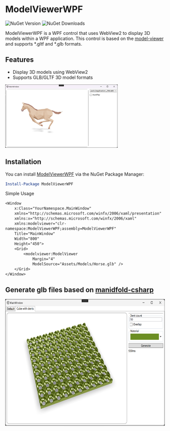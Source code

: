 # ModelViewerWPF

![NuGet Version](https://img.shields.io/nuget/v/ModelViewerWPF)
![NuGet Downloads](https://img.shields.io/nuget/dt/ModelViewerWPF)

ModelViewerWPF is a WPF control that uses WebView2 to display 3D models within a WPF application. 
This control is based on the [model-viewer](https://modelviewer.dev/) and supports *.gltf and *.glb formats.

## Features

- Display 3D models using WebView2
- Supports GLB/GLTF 3D model formats

<img src="wpf.png" alt="window" height="200">

## Installation

You can install [ModelViewerWPF](https://www.nuget.org/packages/ModelViewerWPF/) via the NuGet Package Manager:

```powershell
Install-Package ModelViewerWPF
```

Simple Usage

```xaml
<Window
    x:Class="YourNamespace.MainWindow"
    xmlns="http://schemas.microsoft.com/winfx/2006/xaml/presentation"
    xmlns:x="http://schemas.microsoft.com/winfx/2006/xaml"
    xmlns:modelviewer="clr-namespace:ModelViewerWPF;assembly=ModelViewerWPF"
    Title="MainWindow"
    Width="800"
    Height="450">
    <Grid>
        <modelviewer:ModelViewer
            Margin="4"
            ModelSource="Assets/Models/Horse.glb" />
    </Grid>
</Window>
```

## Generate glb files based on [manidfold-csharp](https://github.com/weianweigan/manifold-csharp/blob/dev-csharp/bindings/csharp/Readme.md)

<img src="manifold.png" alt="window" height="400">
